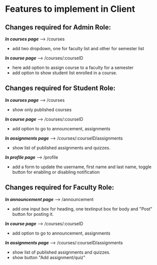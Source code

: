 # Features to implement in Client


## **Changes required for Admin Role:**

***In courses page*** --> /courses
- add two dropdown, one for faculty list and other for semester list


***In course page*** --> /courses/:courseID
- here add option to assign course to a faculty for a semester
- add option to show student list enrolled in a course.


## **Changes required for Student Role:**
***In courses page*** --> /courses
- show only published courses


***In course page*** --> /courses/:courseID
- add option to go to announcement, assignments


***In assignments page*** --> /courses/:courseID/assignments
- show list of published assignments and quizzes.


***In profile page*** --> /profile
- add a form to update the username, first name and last name, toggle button for enabling or disabling notification



## **Changes required for Faculty Role:**
***In announcement page*** --> /announcement
- add one input box for heading, one textinput box for body and "Post" button for posting it. 

***In course page*** --> /courses/:courseID
- add option to go to announcement, assignments

***In assignments page*** --> /courses/:courseID/assignments
- show list of published assignments and quizzes.
- show button "Add assignment/quiz"